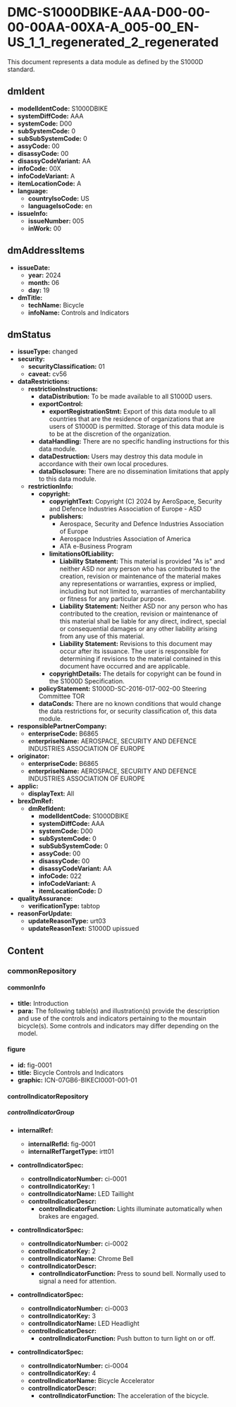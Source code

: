 # DMC-S1000DBIKE-AAA-D00-00-00-00AA-00XA-A_005-00_EN-US_1_1_regenerated_2_regenerated

This document represents a data module as defined by the S1000D standard.

## dmIdent

*   **modelIdentCode:** S1000DBIKE
*   **systemDiffCode:** AAA
*   **systemCode:** D00
*   **subSystemCode:** 0
*   **subSubSystemCode:** 0
*   **assyCode:** 00
*   **disassyCode:** 00
*   **disassyCodeVariant:** AA
*   **infoCode:** 00X
*   **infoCodeVariant:** A
*   **itemLocationCode:** A
*   **language:**
    *   **countryIsoCode:** US
    *   **languageIsoCode:** en
*   **issueInfo:**
    *   **issueNumber:** 005
    *   **inWork:** 00

## dmAddressItems

*   **issueDate:**
    *   **year:** 2024
    *   **month:** 06
    *   **day:** 19
*   **dmTitle:**
    *   **techName:** Bicycle
    *   **infoName:** Controls and Indicators

## dmStatus

*   **issueType:** changed
*   **security:**
    *   **securityClassification:** 01
    *   **caveat:** cv56
*   **dataRestrictions:**
    *   **restrictionInstructions:**
        *   **dataDistribution:** To be made available to all S1000D users.
        *   **exportControl:**
            *   **exportRegistrationStmt:** Export of this data module to all countries that are the residence of organizations that are users of S1000D is permitted. Storage of this data module is to be at the discretion of the organization.
        *   **dataHandling:** There are no specific handling instructions for this data module.
        *   **dataDestruction:** Users may destroy this data module in accordance with their own local procedures.
        *   **dataDisclosure:** There are no dissemination limitations that apply to this data module.
    *   **restrictionInfo:**
        *   **copyright:**
            *   **copyrightText:** Copyright (C) 2024 by AeroSpace, Security and Defence Industries Association of Europe - ASD
            *   **publishers:**
                *   Aerospace, Security and Defence Industries Association of Europe
                *   Aerospace Industries Association of America
                *   ATA e-Business Program
            *   **limitationsOfLiability:**
                *   **Liability Statement:** This material is provided "As is" and neither ASD nor any person who has contributed to the creation, revision or maintenance of the material makes any representations or warranties, express or implied, including but not limited to, warranties of merchantability or fitness for any particular purpose.
                *   **Liability Statement:** Neither ASD nor any person who has contributed to the creation, revision or maintenance of this material shall be liable for any direct, indirect, special or consequential damages or any other liability arising from any use of this material.
                *   **Liability Statement:** Revisions to this document may occur after its issuance. The user is responsible for determining if revisions to the material contained in this document have occurred and are applicable.
            *   **copyrightDetails:** The details for copyright can be found in the S1000D Specification.
        *   **policyStatement:** S1000D-SC-2016-017-002-00 Steering Committee TOR
        *   **dataConds:** There are no known conditions that would change the data restrictions for, or security classification of, this data module.
*   **responsiblePartnerCompany:**
    *   **enterpriseCode:** B6865
    *   **enterpriseName:** AEROSPACE, SECURITY AND DEFENCE INDUSTRIES ASSOCIATION OF EUROPE
*   **originator:**
    *   **enterpriseCode:** B6865
    *   **enterpriseName:** AEROSPACE, SECURITY AND DEFENCE INDUSTRIES ASSOCIATION OF EUROPE
*   **applic:**
    *   **displayText:** All
*   **brexDmRef:**
    *   **dmRefIdent:**
        *   **modelIdentCode:** S1000DBIKE
        *   **systemDiffCode:** AAA
        *   **systemCode:** D00
        *   **subSystemCode:** 0
        *   **subSubSystemCode:** 0
        *   **assyCode:** 00
        *   **disassyCode:** 00
        *   **disassyCodeVariant:** AA
        *   **infoCode:** 022
        *   **infoCodeVariant:** A
        *   **itemLocationCode:** D
*   **qualityAssurance:**
    *   **verificationType:** tabtop
*   **reasonForUpdate:**
    *   **updateReasonType:** urt03
    *   **updateReasonText:** S1000D upissued

## Content

### commonRepository

#### commonInfo

*   **title:** Introduction
*   **para:** The following table(s) and illustration(s) provide the description and use of the controls and indicators pertaining to the mountain bicycle(s). Some controls and indicators may differ depending on the model.

#### figure

*   **id:** fig-0001
*   **title:** Bicycle Controls and Indicators
*   **graphic:** ICN-07GB6-BIKECI0001-001-01

#### controlIndicatorRepository

##### controlIndicatorGroup

*   **internalRef:**
    *   **internalRefId:** fig-0001
    *   **internalRefTargetType:** irtt01

*   **controlIndicatorSpec:**
    *   **controlIndicatorNumber:** ci-0001
    *   **controlIndicatorKey:** 1
    *   **controlIndicatorName:** LED Taillight
    *   **controlIndicatorDescr:**
        *   **controlIndicatorFunction:** Lights illuminate automatically when brakes are engaged.

*   **controlIndicatorSpec:**
    *   **controlIndicatorNumber:** ci-0002
    *   **controlIndicatorKey:** 2
    *   **controlIndicatorName:** Chrome Bell
    *   **controlIndicatorDescr:**
        *   **controlIndicatorFunction:** Press to sound bell. Normally used to signal a need for attention.

*   **controlIndicatorSpec:**
    *   **controlIndicatorNumber:** ci-0003
    *   **controlIndicatorKey:** 3
    *   **controlIndicatorName:** LED Headlight
    *   **controlIndicatorDescr:**
        *   **controlIndicatorFunction:** Push button to turn light on or off.

*   **controlIndicatorSpec:**
    *   **controlIndicatorNumber:** ci-0004
    *   **controlIndicatorKey:** 4
    *   **controlIndicatorName:** Bicycle Accelerator
    *   **controlIndicatorDescr:**
        *   **controlIndicatorFunction:** The acceleration of the bicycle.